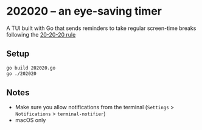 # 202020 – an eye-saving timer

A TUI built with Go that sends reminders to take regular screen-time breaks following the [20-20-20 rule](https://www.aoa.org/AOA/Images/Patients/Eye%20Conditions/20-20-20-rule.pdf)

## Setup

```bash
go build 202020.go
go ./202020
```

## Notes

- Make sure you allow notifications from the terminal (`Settings` > `Notifications` > `terminal-notifier`)
- macOS only
